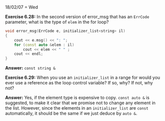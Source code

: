 18/02/07 = Wed

**Exercise 6.28:** In the second version of error_msg that has an `ErrCode` parameter, what is the type of `elem` in the for loop?

```c++
void error_msg(ErrCode e, initializer_list<string> il)
{
    cout << e.msg() << ": ";
    for (const auto &elem : il)
        cout << elem << " " ;
    cout << endl;
}
```

**Answer:** `const string &`

**Exercise 6.29:** When you use an `initializer_list` in a range for would you ever use a reference as the loop control variable? If so, why? If not, why not?

**Answer:** Yes, if the element type is expensive to copy. `const auto &` is suggested, to make it clear that we promise not to change any element in the list. However, since the elements in an `initializer_list` are `const` automatically, it should be the same if we just deduce by `auto &`.